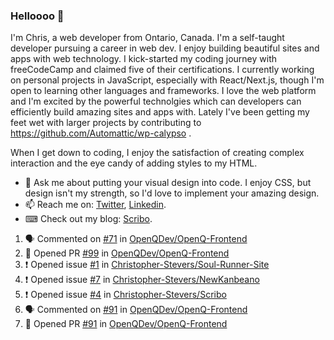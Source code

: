 ### Helloooo 👋

I'm Chris, a web developer from Ontario, Canada. I'm a self-taught developer pursuing a career in web dev. I enjoy building beautiful sites and apps with web technology.
I kick-started my coding journey with freeCodeCamp and claimed five of their certifications.  I currently working on personal projects in JavaScript, especially with React/Next.js, though I'm open to learning other languages and frameworks. I love the web platform and I'm excited by the powerful technolgies which can developers can efficiently build amazing sites and apps with. Lately I've been getting my feet wet with larger projects by contributing to https://github.com/Automattic/wp-calypso .

When I get down to coding, I enjoy the satisfaction of creating complex interaction and the eye candy of adding styles to my HTML. 

- 💬 Ask me about putting your visual design into code. I enjoy CSS, but design isn't my strength, so I'd love to implement your amazing design.
- 📫 Reach me on: [Twitter](https://twitter.com/Christo28120856), [Linkedin](https://www.linkedin.com/in/christopher-stevers-07b9a5204/).
- ⌨ Check out my blog: [Scribo](https://christopherstevers.cf).
<!--
**Christopher-Stevers/Christopher-Stevers** is a ✨ _special_ ✨ repository because its `README.md` (this file) appears on your GitHub profile.

Here are some ideas to get you started:

- 🔭 I’m currently working on ...
- 🌱 I’m currently learning ...
- 👯 I’m looking to collaborate on ...
- 🤔 I’m looking for help with ...
- 😄 Pronouns: ...
- ⚡ Fun fact: ...
-->

<!--START_SECTION:activity-->
1. 🗣 Commented on [#71](https://github.com/OpenQDev/OpenQ-Frontend/issues/71) in [OpenQDev/OpenQ-Frontend](https://github.com/OpenQDev/OpenQ-Frontend)
2. 💪 Opened PR [#99](https://github.com/OpenQDev/OpenQ-Frontend/pull/99) in [OpenQDev/OpenQ-Frontend](https://github.com/OpenQDev/OpenQ-Frontend)
3. ❗️ Opened issue [#1](https://github.com/Christopher-Stevers/Soul-Runner-Site/issues/1) in [Christopher-Stevers/Soul-Runner-Site](https://github.com/Christopher-Stevers/Soul-Runner-Site)
4. ❗️ Opened issue [#7](https://github.com/Christopher-Stevers/NewKanbeano/issues/7) in [Christopher-Stevers/NewKanbeano](https://github.com/Christopher-Stevers/NewKanbeano)
5. ❗️ Opened issue [#4](https://github.com/Christopher-Stevers/Scribo/issues/4) in [Christopher-Stevers/Scribo](https://github.com/Christopher-Stevers/Scribo)
6. 🗣 Commented on [#91](https://github.com/OpenQDev/OpenQ-Frontend/issues/91) in [OpenQDev/OpenQ-Frontend](https://github.com/OpenQDev/OpenQ-Frontend)
7. 💪 Opened PR [#91](https://github.com/OpenQDev/OpenQ-Frontend/pull/91) in [OpenQDev/OpenQ-Frontend](https://github.com/OpenQDev/OpenQ-Frontend)
<!--END_SECTION:activity-->
